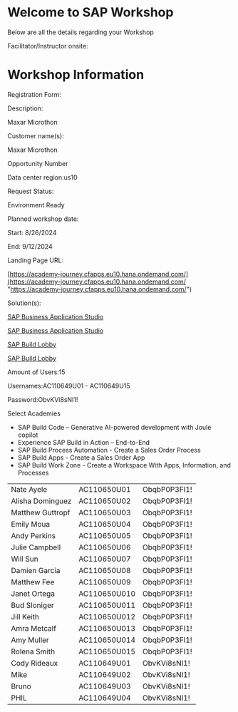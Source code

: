 # Welcome to SAP Workshop

Below are all the details regarding your Workshop

Facilitator/Instructor onsite: 



# **Workshop Information**

Registration Form:

Description:

Maxar Microthon

Customer name(s):

Maxar Microthon

Opportunity Number

Data center region:us10

Request Status:

Environment Ready

Planned workshop date:

Start: 8/26/2024

End: 9/12/2024

Landing Page URL:

[https://academy-journey.cfapps.eu10.hana.ondemand.com/](https://academy-journey.cfapps.eu10.hana.ondemand.com/ "https://academy-journey.cfapps.eu10.hana.ondemand.com/")

Solution(s):

[SAP Business Application Studio](https://sap-build-hana-cloud.eu10cf.applicationstudio.cloud.sap/ "https://sap-build-hana-cloud.eu10cf.applicationstudio.cloud.sap/")

[SAP Business Application Studio](https://sap-build-hana-cloud.eu10cf.applicationstudio.cloud.sap/ "https://sap-build-hana-cloud.eu10cf.applicationstudio.cloud.sap/")

[SAP Build Lobby](https://sap-build-academy-us10.us10.build.cloud.sap/lobby "https://sap-build-academy-us10.us10.build.cloud.sap/lobby")

[SAP Build Lobby](https://sap-build-code-us10.us10.build.cloud.sap/lobby "https://sap-build-code-us10.us10.build.cloud.sap/lobby")

Amount of Users:15

Usernames:AC110649U01 - AC110649U15

Password:ObvKVi8sNI1!

Select Academies

- SAP Build Code – Generative AI-powered development with Joule copilot
- Experience SAP Build in Action – End-to-End
- SAP Build Process Automation - Create a Sales Order Process
- SAP Build Apps - Create a Sales Order App
- SAP Build Work Zone - Create a Workspace With Apps, Information, and Processes



|                  |              |              |
| ---------------- | ------------ | ------------ |
| Nate Ayele       | AC110650U01  | ObqbP0P3FI1! |
| Alisha Dominguez | AC110650U02  | ObqbP0P3FI1! |
| Matthew Guttropf | AC110650U03  | ObqbP0P3FI1! |
| Emily Moua       | AC110650U04  | ObqbP0P3FI1! |
| Andy Perkins     | AC110650U05  | ObqbP0P3FI1! |
| Julie Campbell   | AC110650U06  | ObqbP0P3FI1! |
| Will Sun         | AC110650U07  | ObqbP0P3FI1! |
| Damien Garcia    | AC110650U08  | ObqbP0P3FI1! |
| Matthew Fee      | AC110650U09  | ObqbP0P3FI1! |
| Janet Ortega     | AC110650U010 | ObqbP0P3FI1! |
| Bud Sloniger     | AC110650U011 | ObqbP0P3FI1! |
| Jill Keith       | AC110650U012 | ObqbP0P3FI1! |
| Amra Metcalf     | AC110650U013 | ObqbP0P3FI1! |
| Amy Muller       | AC110650U014 | ObqbP0P3FI1! |
| Rolena Smith     | AC110650U015 | ObqbP0P3FI1! |
| Cody Rideaux     | AC110649U01  | ObvKVi8sNI1! |
| Mike             | AC110649U02  | ObvKVi8sNI1! |
| Bruno            | AC110649U03  | ObvKVi8sNI1! |
| PHIL             | AC110649U04  | ObvKVi8sNI1! |

